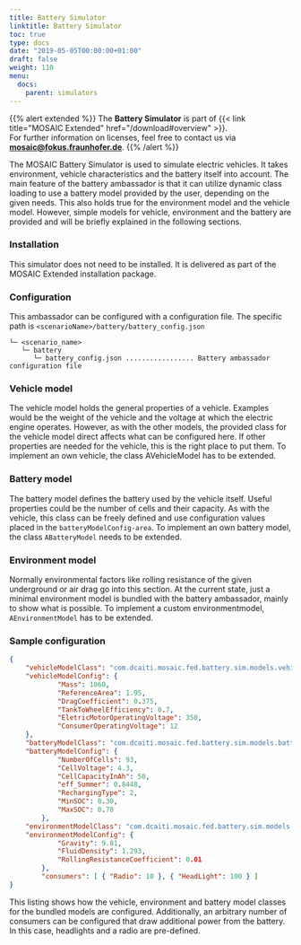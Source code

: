```yaml
---
title: Battery Simulator
linktitle: Battery Simulator
toc: true
type: docs
date: "2019-05-05T00:00:00+01:00"
draft: false
weight: 110
menu:
  docs:
    parent: simulators
---
```


{{% alert extended %}}
The **Battery Simulator** is part of {{< link title="MOSAIC Extended" href="/download#overview" >}}.  
For further information on licenses, feel free to contact us via **[mosaic@fokus.fraunhofer.de](mailto:mosaic@fokus.fraunhofer.de)**.
{{% /alert %}}

The MOSAIC Battery Simulator is used to simulate electric vehicles. It takes environment, vehicle
characteristics and the battery itself into account. The main feature of the battery ambassador is that it
can utilize dynamic class loading to use a battery model provided by the user, depending on the given
needs. This also holds true for the environment model and the vehicle model. However, simple models
for vehicle, environment and the battery are provided and will be briefly explained in the following
sections.

### Installation

This simulator does not need to be installed. It is delivered as part of the MOSAIC Extended installation package.

### Configuration 

This ambassador can be configured with a configuration file. The specific path is
`<scenarioName>/battery/battery_config.json`


```FOLDER
└─ <scenario_name>
   └─ battery
      └─ battery_config.json ................. Battery ambassador configuration file
```


### Vehicle model

The vehicle model holds the general properties of a vehicle. Examples would be the weight of the vehicle
and the voltage at which the electric engine operates. However, as with the other models, the provided
class for the vehicle model direct affects what can be configured here. If other properties are needed for
the vehicle, this is the right place to put them. To implement an own vehicle, the class AVehicleModel
has to be extended.

### Battery model

The battery model defines the battery used by the vehicle itself. Useful properties could be the number
of cells and their capacity. As with the vehicle, this class can be freely defined and use configuration
values placed in the `batteryModelConfig-area`. To implement an own battery model, the class `ABatteryModel`
needs to be extended.

### Environment model

Normally environmental factors like rolling resistance of the given underground or air drag go into this
section. At the current state, just a minimal environment model is bundled with the battery ambassador,
mainly to show what is possible. To implement a custom environmentmodel, `AEnvironmentModel` has
to be extended.

### Sample configuration

```Json
{
    "vehicleModelClass": "com.dcaiti.mosaic.fed.battery.sim.models.vehicle.ElectricSmart",
    "vehicleModelConfig": {
            "Mass": 1060,
            "ReferenceArea": 1.95,
            "DragCoefficient": 0.375,
            "TankToWheelEfficiency": 0.7,
            "EletricMotorOperatingVoltage": 350,
            "ConsumerOperatingVoltage": 12
    },
    "batteryModelClass": "com.dcaiti.mosaic.fed.battery.sim.models.battery.VerySimpleBatteryModel",
    "batteryModelConfig": {
            "NumberOfCells": 93,
            "CellVoltage": 4.3,
            "CellCapacityInAh": 50,
            "eff_Summer": 0.8448,
            "RechargingType": 2,
            "MinSOC": 0.30,
            "MaxSOC": 0.70
        },
    "environmentModelClass": "com.dcaiti.mosaic.fed.battery.sim.models.environment.DefaultEnvironment",
    "environmentModelConfig": {
            "Gravity": 9.81,
            "FluidDensity": 1.293,
            "RollingResistanceCoefficient": 0.01
        },
        "consumers": [ { "Radio": 10 }, { "HeadLight": 100 } ]
}
```
This listing shows how the vehicle, environment and battery model classes for the bundled models are configured. Additionally, an arbitrary number of consumers can be configured that draw additional power from the battery. In this case, headlights and a radio are pre-defined.